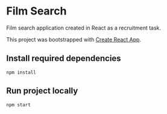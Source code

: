 # Film Search

Film search application created in React as a recruitment task.

This project was bootstrapped with [Create React App](https://github.com/facebook/create-react-app).

## Install required dependencies

`npm install`

## Run project locally

`npm start`
